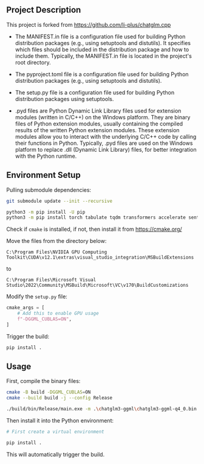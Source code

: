 ## Project Description
This project is forked from https://github.com/li-plus/chatglm.cpp

* The MANIFEST.in file is a configuration file used for building Python distribution packages (e.g., using setuptools and distutils). It specifies which files should be included in the distribution package and how to include them. Typically, the MANIFEST.in file is located in the project's root directory.

* The pyproject.toml file is a configuration file used for building Python distribution packages (e.g., using setuptools and distutils).

* The setup.py file is a configuration file used for building Python distribution packages using setuptools.

* .pyd files are Python Dynamic Link Library files used for extension modules (written in C/C++) on the Windows platform. They are binary files of Python extension modules, usually containing the compiled results of the written Python extension modules. These extension modules allow you to interact with the underlying C/C++ code by calling their functions in Python. Typically, .pyd files are used on the Windows platform to replace .dll (Dynamic Link Library) files, for better integration with the Python runtime.

## Environment Setup
Pulling submodule dependencies:

```bash
git submodule update --init --recursive

python3 -m pip install -U pip
python3 -m pip install torch tabulate tqdm transformers accelerate sentencepiece
```

Check if `cmake` is installed, if not, then install it from https://cmake.org/

Move the files from the directory below:

```
C:\Program Files\NVIDIA GPU Computing Toolkit\CUDA\v12.1\extras\visual_studio_integration\MSBuildExtensions
```

to

```
C:\Program Files\Microsoft Visual Studio\2022\Community\MSBuild\Microsoft\VC\v170\BuildCustomizations
```

Modify the `setup.py` file:

```py
cmake_args = [
    # Add this to enable GPU usage
    f"-DGGML_CUBLAS=ON",
]
```

Trigger the build:

```bash
pip install .
```

## Usage

First, compile the binary files:

```bash
cmake -B build -DGGML_CUBLAS=ON 
cmake --build build -j --config Release

./build/bin/Release/main.exe -m .\chatglm3-ggml\chatglm3-ggml-q4_0.bin  -p Please help me generate a short text praising a baby's cuteness, needing 1800 words
```

Then install it into the Python environment:

```bash
# First create a virtual environment

pip install .
```

This will automatically trigger the build.